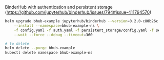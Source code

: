 BinderHub with authentication and persistent storage 
(https://github.com/jupyterhub/binderhub/issues/794#issue-411794570)

```bash
helm upgrade bhub-example jupyterhub/binderhub --version=0.2.0-c80b26c  \
    --install --namespace=bhub-example-ns \
    -f config.yaml -f auth.yaml -f persistent_storage/config.yaml -f secret.yaml \
    --wait --force --debug --timeout=360

# to delete
helm delete --purge bhub-example
kubectl delete namespace bhub-example-ns

```
